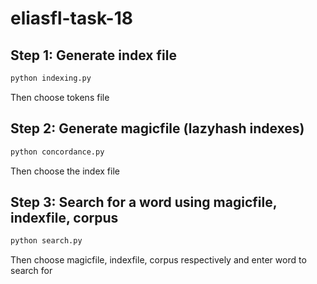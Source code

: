 # eliasfl-task-18

## Step 1: Generate index file

```sh
python indexing.py
```

Then choose tokens file

## Step 2: Generate magicfile (lazyhash indexes)

```sh
python concordance.py
```

Then choose the index file

## Step 3: Search for a word using magicfile, indexfile, corpus

```sh
python search.py
```

Then choose magicfile, indexfile, corpus respectively and enter word to search for
